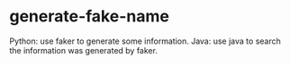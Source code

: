 # generate-fake-name
Python: use faker to generate some information. Java: use java to search the information was generated by faker. 
